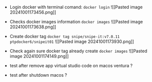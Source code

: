 - Login docker with terminal comand: `` docker login `` ![[Pasted image 20241001173456.png]]

- Checks docker images information `` docker images `` ![[Pasted image 20241001173638.png]]
  
- Create docker tag `` docker tag snipe/snipe-it:v7.0.11 ptpdocker6/snipeit01 `` ![[Pasted image 20241001173930.png]]

- Check again sure docker tag already create `docker images` ![[Pasted image 20241001174149.png]]
- test after remove app virtual studio code on macos ventura ? 
- test after shutdown macos ?  